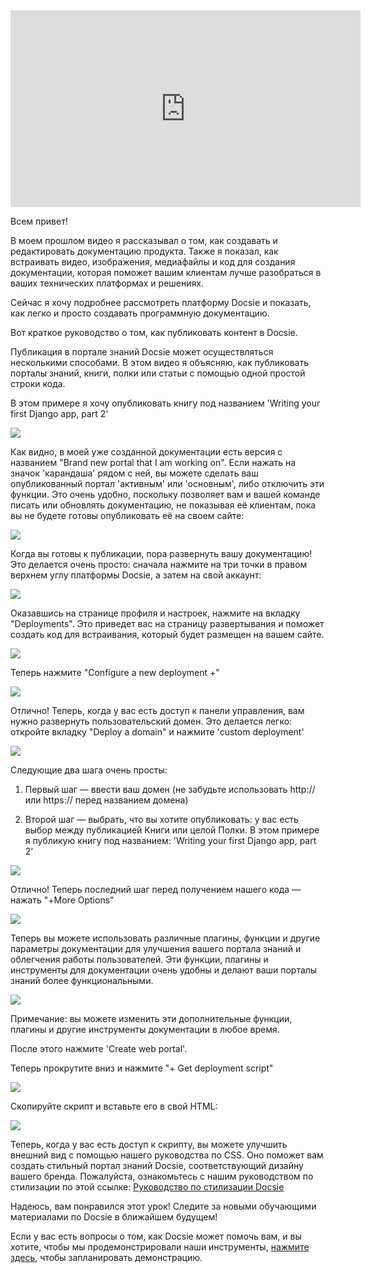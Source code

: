 <iframe width="560" height="315" src="https://www.youtube.com/embed/jeJ0yJn5R4c" title="YouTube video player" frameborder="0" allow="accelerometer; autoplay; clipboard-write; encrypted-media; gyroscope; picture-in-picture" allowfullscreen></iframe>

Всем привет!

В моем прошлом видео я рассказывал о том, как создавать и редактировать документацию продукта. Также я показал, как встраивать видео, изображения, медиафайлы и код для создания документации, которая поможет вашим клиентам лучше разобраться в ваших технических платформах и решениях.

Сейчас я хочу подробнее рассмотреть платформу Docsie и показать, как легко и просто создавать программную документацию.

Вот краткое руководство о том, как публиковать контент в Docsie.

Публикация в портале знаний Docsie может осуществляться несколькими способами. В этом видео я объясняю, как публиковать порталы знаний, книги, полки или статьи с помощью одной простой строки кода.

В этом примере я хочу опубликовать книгу под названием 'Writing your first Django app, part 2'

![](https://cdn.docsie.io/workspace_WxPJSQ5gsES8Bzjxy/doc_ydgtE07E6Rp4AMmKv/file_vghRPvDGV9FcXW5sq/boo_IPAeUSAJvs2JsOCoT/8baf35b2-88ce-eb21-1eca-e13454c076beimage.png)

Как видно, в моей уже созданной документации есть версия с названием "Brand new portal that I am working on". Если нажать на значок 'карандаша' рядом с ней, вы можете сделать ваш опубликованный портал 'активным' или 'основным', либо отключить эти функции. Это очень удобно, поскольку позволяет вам и вашей команде писать или обновлять документацию, не показывая её клиентам, пока вы не будете готовы опубликовать её на своем сайте:

![](https://cdn.docsie.io/workspace_WxPJSQ5gsES8Bzjxy/doc_ydgtE07E6Rp4AMmKv/file_Wpue5g2itHdkeHQWH/boo_IPAeUSAJvs2JsOCoT/e1957632-a49c-efea-8206-7ea31886a8dcimage.png)

Когда вы готовы к публикации, пора развернуть вашу документацию! Это делается очень просто: сначала нажмите на три точки в правом верхнем углу платформы Docsie, а затем на свой аккаунт:

![](https://cdn.docsie.io/workspace_WxPJSQ5gsES8Bzjxy/doc_ydgtE07E6Rp4AMmKv/file_Vyh10Vht9p5HgACri/boo_IPAeUSAJvs2JsOCoT/cc784b29-8edd-ade4-807c-cb6a30b61998image.png)

Оказавшись на странице профиля и настроек, нажмите на вкладку "Deployments". Это приведет вас на страницу развертывания и поможет создать код для встраивания, который будет размещен на вашем сайте.

![](https://cdn.docsie.io/workspace_WxPJSQ5gsES8Bzjxy/doc_ydgtE07E6Rp4AMmKv/file_FOdT3hJo8ygjq6lYH/boo_IPAeUSAJvs2JsOCoT/ed142930-2a7b-b56c-0ccf-3183c6191179image.png)

Теперь нажмите "Configure a new deployment +"

![](https://cdn.docsie.io/workspace_WxPJSQ5gsES8Bzjxy/doc_ydgtE07E6Rp4AMmKv/file_vbyck51UPHrWOVomu/boo_IPAeUSAJvs2JsOCoT/c3affc72-9cdd-b8ee-4c51-5798f54e5688image.png)

Отлично! Теперь, когда у вас есть доступ к панели управления, вам нужно развернуть пользовательский домен. Это делается легко: откройте вкладку "Deploy a domain" и нажмите 'custom deployment'

![](https://cdn.docsie.io/workspace_WxPJSQ5gsES8Bzjxy/doc_ydgtE07E6Rp4AMmKv/file_Xlx7uCVpKiy3TJbaI/boo_IPAeUSAJvs2JsOCoT/30f5281a-702a-9bd4-a926-9440f1aaef22image.png)

Следующие два шага очень просты:

1. Первый шаг — ввести ваш домен (не забудьте использовать http:// или https:// перед названием домена)

2. Второй шаг — выбрать, что вы хотите опубликовать: у вас есть выбор между публикацией Книги или целой Полки. В этом примере я публикую книгу под названием: 'Writing your first Django app, part 2'

![](https://cdn.docsie.io/workspace_WxPJSQ5gsES8Bzjxy/doc_ydgtE07E6Rp4AMmKv/file_Tac6kZ9pjFovGo8Ut/boo_IPAeUSAJvs2JsOCoT/2d5ad6d7-27fc-c487-f6bc-b97d7f1be44aimage.png)

Отлично! Теперь последний шаг перед получением нашего кода — нажать "+More Options"

![](https://cdn.docsie.io/workspace_WxPJSQ5gsES8Bzjxy/doc_ydgtE07E6Rp4AMmKv/file_OrYP2ugvhlurWxfbJ/boo_IPAeUSAJvs2JsOCoT/390a98c1-f554-9ae3-7e09-8faed42d93a2image.png)

Теперь вы можете использовать различные плагины, функции и другие параметры документации для улучшения вашего портала знаний и облегчения работы пользователей. Эти функции, плагины и инструменты для документации очень удобны и делают ваши порталы знаний более функциональными.

![](https://cdn.docsie.io/workspace_WxPJSQ5gsES8Bzjxy/doc_ydgtE07E6Rp4AMmKv/file_Wy76iK9zPT84NoPdu/boo_IPAeUSAJvs2JsOCoT/ed41417e-41dc-cffc-161a-4ffa182d3796image.png)

Примечание: вы можете изменить эти дополнительные функции, плагины и другие инструменты документации в любое время.

После этого нажмите 'Create web portal'.

Теперь прокрутите вниз и нажмите "+ Get deployment script"

![](https://cdn.docsie.io/workspace_WxPJSQ5gsES8Bzjxy/doc_ydgtE07E6Rp4AMmKv/file_Lv7JtNkP26EPzxBTw/boo_IPAeUSAJvs2JsOCoT/6196219b-ddb3-55b8-d15f-3b08276ebbc2image.png)

Скопируйте скрипт и вставьте его в свой HTML:

![](https://cdn.docsie.io/workspace_WxPJSQ5gsES8Bzjxy/doc_ydgtE07E6Rp4AMmKv/file_C7q3zLB0gXrf4HObS/boo_IPAeUSAJvs2JsOCoT/550abafc-23f2-e1f3-138a-7435eca30e4fimage.png)

Теперь, когда у вас есть доступ к скрипту, вы можете улучшить внешний вид с помощью нашего руководства по CSS. Оно поможет вам создать стильный портал знаний Docsie, соответствующий дизайну вашего бренда. Пожалуйста, ознакомьтесь с нашим руководством по стилизации по этой ссылке: [Руководство по стилизации Docsie](https://help.docsie.io/?doc=/publish-documentation-portal/docsie-styling-guide/base-style/)

Надеюсь, вам понравился этот урок! Следите за новыми обучающими материалами по Docsie в ближайшем будущем!

Если у вас есть вопросы о том, как Docsie может помочь вам, и вы хотите, чтобы мы продемонстрировали наши инструменты, [нажмите здесь](https://www.docsie.io/demo/), чтобы запланировать демонстрацию.